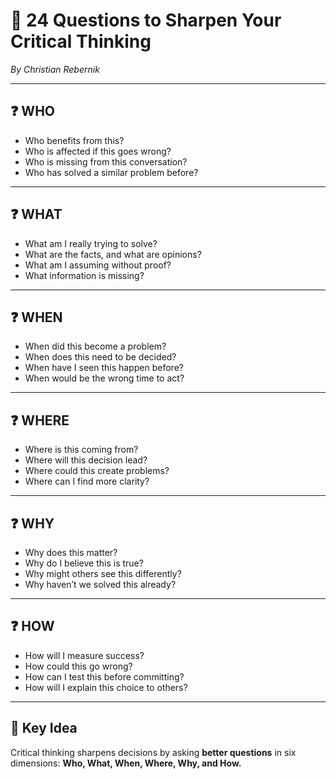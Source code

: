 

# 🧠 24 Questions to Sharpen Your Critical Thinking

*By Christian Rebernik*

---

## ❓ WHO

* Who benefits from this?
* Who is affected if this goes wrong?
* Who is missing from this conversation?
* Who has solved a similar problem before?

---

## ❓ WHAT

* What am I really trying to solve?
* What are the facts, and what are opinions?
* What am I assuming without proof?
* What information is missing?

---

## ❓ WHEN

* When did this become a problem?
* When does this need to be decided?
* When have I seen this happen before?
* When would be the wrong time to act?

---

## ❓ WHERE

* Where is this coming from?
* Where will this decision lead?
* Where could this create problems?
* Where can I find more clarity?

---

## ❓ WHY

* Why does this matter?
* Why do I believe this is true?
* Why might others see this differently?
* Why haven’t we solved this already?

---

## ❓ HOW

* How will I measure success?
* How could this go wrong?
* How can I test this before committing?
* How will I explain this choice to others?

---

## 🌟 Key Idea

Critical thinking sharpens decisions by asking **better questions** in six dimensions: **Who, What, When, Where, Why, and How.**

